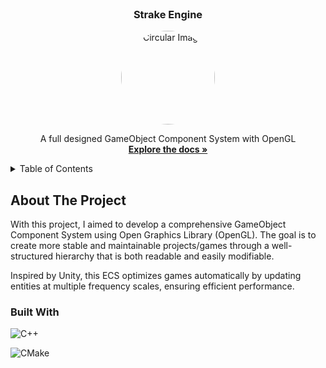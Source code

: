 <!-- SFML ECS README -->
<!-- PROJECT TITLE -->
<br />
<div align="center">
  <h3 align="center">Strake Engine</h3>
  <img src="https://lh3.googleusercontent.com/a/ACg8ocIsjIU3xM7l5ABRwugyCarsL4uCXD2IcIKEhLyz3cdW5tCOCyEd=s288-c-no" alt="Circular Image" width="150" height="150" style="border-radius: 50%; overflow: hidden;">
  <p align="center">
    A full designed GameObject Component System with OpenGL
    <br />
    <a href="https://github.com/RobinLandraud/SFML_ECS"><strong>Explore the docs »</strong></a>
  </p>
</div>
<!-- TABLE OF CONTENTS -->
<details>
  <summary>Table of Contents</summary>
  <ol>
    <li>
      <a href="#about-the-project">About The Project</a>
      <ul>
        <li><a href="#built-with">Built With</a></li>
      </ul>
    </li>
    <li>
      <a href="#getting-started">Getting Started</a>
      <ul>
        <li><a href="#prerequisites">Prerequisites</a></li>
        <li><a href="#installation">Installation</a></li>
      </ul>
    </li>
    <li><a href="#usage">Usage</a></li>
    <li><a href="#roadmap">Roadmap</a></li>
    <li><a href="#license">License</a></li>
    <li><a href="#contact">Contact</a></li>
    <li><a href="#acknowledgments">Acknowledgments</a></li>
  </ol>
</details>

<!-- ABOUT THE PROJECT -->
## About The Project

With this project, I aimed to develop a comprehensive  GameObject Component System using Open Graphics Library (OpenGL). The goal is to create more stable and maintainable projects/games through a well-structured hierarchy that is both readable and easily modifiable.

Inspired by Unity, this ECS optimizes games automatically by updating entities at multiple frequency scales, ensuring efficient performance.

### Built With

![C++](https://img.shields.io/badge/c++-%2300599C.svg?style=for-the-badge&logo=c%2B%2B&logoColor=white)

![CMake](https://img.shields.io/badge/CMake-%23008FBA.svg?style=for-the-badge&logo=cmake&logoColor=white)
